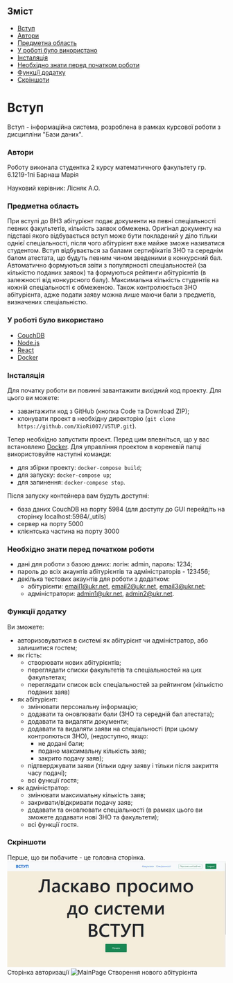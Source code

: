 ## Зміст
* [Вступ](#Вступ)
* [Автори](#Автори)
* [Предметна область](#предметна-область )
* [У роботі було використано](#у-роботі-було-використано)
* [Інсталяція](#Інсталяція)
* [Необхідно знати перед початком роботи](#Необхідно-знати-перед-початком-роботи)
* [Функції додатку](#Функції-додатку)
* [Скріншоти](#Скріншоти)

# Вступ
Вступ - інформаційна система, розроблена в рамках курсової роботи з дисципліни "Бази даних".

### Автори
Роботу виконала студентка 2 курсу математичного факультету гр. 6.1219-1пі Барнаш Марія

Науковий керівник: Лісняк А.О.

### Предметна область 
При вступі до ВНЗ абітурієнт подає документи на певні спеціальності певних факультетів, кількість заявок обмежена. Оригінал документу на підставі якого відбувається вступ може бути покладений у діло тільки однієї спеціальності, після чого абітурієнт вже майже зможе називатися студентом. Вступ відбувається за балами сертифікатів ЗНО та середнім балом атестата, що будуть певним чином зведеними в конкурсний бал. Автоматично формуються звіти з популярності спеціальностей (за кількістю поданих заявок) та формуються рейтинги абітурієнтів (в залежності від конкурсного балу). Максимальна кількість студентів на кожній спеціальності є обмеженою. Також контролюється ЗНО абітурієнта, адже подати заяву можна лише маючи бали з предметів, визначених спеціальністю.

### У роботі було використано
* [CouchDB](https://couchdb.apache.org/)
* [Node.js](https://nodejs.org/uk/)
* [React](https://ru.reactjs.org/)
* [Docker](https://www.docker.com/)

### Інсталяція
Для початку роботи ви повинні завантажити вихідний код проекту. Для цього ви можете:
* завантажити код з GitHub (кнопка Code та Download ZIP);
* клонувати проект в необхідну директорію (`git clone https://github.com/XioRi007/VSTUP.git`).

Тепер необхідно запустити проект. Перед цим впевніться, що у вас встановлено [Docker](https://www.docker.com/).
Для управління проектом в кореневій папці використовуйте наступні команди:
* для збірки проекту: `docker-compose build`;
* для запуску: `docker-compose up`;
* для запинення: `docker-compose stop`.

Після запуску контейнера вам будуть доступні:
* база даних CouchDB на порту 5984 (для доступу до GUI перейдіть на сторінку localhost:5984/_utils)
* сервер на порту 5000
* клієнтська частина на порту 3000

### Необхідно знати перед початком роботи
* дані для роботи з базою даних: логін: admin, пароль: 1234;
* пароль до всіх акаунтів абітурієнтів та адміністраторів - 123456;
* декілька тестових акаунтів для роботи з додатком:
    * абітурієнти: email1@ukr.net, email2@ukr.net, email3@ukr.net;
    * адміністратори: admin1@ukr.net, admin2@ukr.net.

### Функції додатку
Ви зможете:
* авторизовуватися в системі як абітурієнт чи адміністратор, або залишитися гостем;
* як гість: 
    * створювати нових абітурієнтів;
    * переглядати списки факультетів та спеціальностей на цих факультетах;
    * переглядати список всіх спеціальностей за рейтингом (кількістю поданих заяв)
* як абітурієнт: 
    * змінювати персональну інформацію;
    * додавати та оновлювати бали (ЗНО та середній бал атестата);
    * додавати та видаляти документи;
    * додавати та видаляти заяви на спеціальності (при цьому контролються ЗНО), (недоступно, якщо:
        * не додані бали;
        * подано максимальну кількість заяв;
        * закрито подачу заяв);
    * підтверджувати заяви (тільки одну заяву і тільки після закриття часу подачі);
    * всі функції гостя;
* як адміністратор: 
    * змінювати максимальну кількість заяв;
    * закривати/відкривати подачу заяв;
    * додавати та оновлювати спеціальності (в рамках цього ви зможете додавати нові ЗНО та факультети);
    * всі функції гостя.
### Скріншоти
Перше, що ви побачите - це головна сторінка.
![MainPage](https://github.com/XioRi007/img/blob/main/main.jpg?raw=true)
Сторінка авторизації
![MainPage](//placehold.it/150x100)
Створення нового абітурієнта
